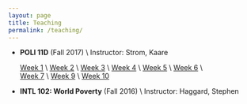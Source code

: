 ```yaml
---
layout: page
title: Teaching
permalink: /teaching/
---
```


* **POLI 11D** (Fall 2017) \\
Instructor:  Strom, Kaare

  [Week 1](/files/POLI11-Week1.pdf) \\
  [Week 2](/files/POLI11-Week2.pdf) \\
  [Week 3](/files/POLI11-Week3.pdf) \\
  [Week 4](/files/POLI11-Week4.pdf) \\
  [Week 5](/files/POLI11-Week5.pdf) \\
  [Week 6](/files/POLI11-Week6.pdf) \\  
  [Week 7](/files/POLI11-Week7.pdf) \\
  [Week 9](/files/POLI11-Week9.pdf) \\
  [Week 10](/files/POLI11-Week10.pdf) 


* **INTL 102: World Poverty** (Fall 2016) \\
Instructor: Haggard, Stephen
